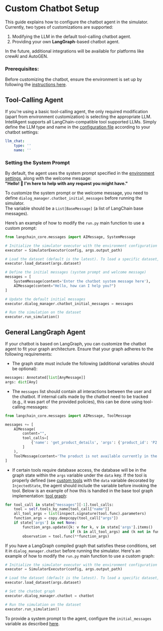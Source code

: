 # Custom Chatbot Setup

This guide explains how to configure the chatbot agent in the simulator. Currently, two types of customizations are supported:
1. Modifying the LLM in the default tool-calling chatbot agent.
2. Providing your own **LangGraph**-based chatbot agent.

In the future, additional integrations will be available for platforms like crewAI and AutoGEN.
### Prerequisites:
Before customizing the chatbot, ensure the environment is set up by following the [instructions here](./custom_environment.md).
## Tool-Calling Agent

If you're using a basic tool-calling agent, the only required modification (apart from environment customization) is selecting the appropriate LLM.  
IntellAgent supports all LangChain-compatible tool supported LLMs. Simply define the LLM type and name in the [configuration file](.././config/config_default.yml) according to your chatbot settings:  

```yaml
llm_chat:
    type: ''
    name: ''
```

### Setting the System Prompt  

By default, the agent uses the system prompt specified in the [environment settings](./custom_environment.md#prompt_path), along with the welcome message:  
**"Hello! 👋 I'm here to help with any request you might have."**  

To customize the system prompt or the welcome message, you need to define `dialog_manager.chatbot_initial_messages` before running the simulator.  
The variable should be a `List[BaseMessage]` (a list of LangChain base messages).  

Here’s an example of how to modify the `run.py` main function to use a custom prompt:  

```python
from langchain_core.messages import AIMessage, SystemMessage

# Initialize the simulator executor with the environment configuration
executor = SimulatorExecutor(config, args.output_path)

# Load the dataset (default is the latest). To load a specific dataset, pass its path.
executor.load_dataset(args.dataset)

# Define the initial messages (system prompt and welcome message)
messages = [
    SystemMessage(content='Enter the chatbot system message here'),
    AIMessage(content="Hello, how can I help you?")
]

# Update the default initial messages
executor.dialog_manager.chatbot_initial_messages = messages

# Run the simulation on the dataset
executor.run_simulation()
```
## General LangGraph Agent

If your chatbot is based on LangGraph, you can customize the chatbot agent to fit your graph architecture. Ensure that your graph adheres to the following requirements:

-   The graph state must include the following (additional variables should be optional):
````python
messages: Annotated[list[AnyMessage]]
args: dict[Any]
 ````

- The `messages` list should contain all interactions between the user and the chatbot. If internal calls made by the chatbot need to be tracked (e.g., it was part of the provided policies), this can be done using tool-calling messages:
```python
from langchain_core.messages import AIMessage, ToolMessage

messages += [
    AIMessage(
        content="",
        tool_calls=[
            {'name': 'get_product_details', 'args': {'product_id': 'P2'}, 'id': '1', 'type': 'tool_call'}
        ]
    ),
    ToolMessage(content='The product is not available currently in the store')
]
 ```

- If certain tools require database access, the database will be in the graph state within the `args` variable under the `data` key.
If the tool is properly defined (see [custom tools](./custom_environment.md#tools_file) with the `data` variable decorated by `InjectedState`, the agent should include the variable before invoking the tool. Below is an example of how this is handled in the base tool graph implementation: [tool graph](../simulator/agents_graphs/langgraph_tool.py):
````python
for tool_call in state["messages"][-1].tool_calls:
    tool = self.tools_by_name[tool_call["name"]]
    all_tool_args = list(inspect.signature(tool.func).parameters)
    function_args = copy.deepcopy(tool_call["args"])
    if state['args'] is not None:
        function_args.update({k: v for k, v in state['args'].items()
                              if (k in all_tool_args) and (k not in function_args)})
        observation = tool.func(**function_args)
 ````

If you have a LangGraph compiled graph that satisfies these conditions, set it in `dialog_manager.chatbot` before running the simulator. Here's an example of how to modify the `run.py` main function to use a custom graph:

```python
# Initialize the simulator executor with the environment configuration
executor = SimulatorExecutor(config, args.output_path)

# Load the dataset (default is the latest). To load a specific dataset, pass its path.
executor.load_dataset(args.dataset)

# Set the chatbot graph
executor.dialog_manager.chatbot = chatbot

# Run the simulation on the dataset
executor.run_simulation()
```
To provide a system prompt to the agent, configure the `initial_messages` variable as described [here](./custom_chatbot.md#Setting-the-System-Prompt).